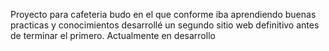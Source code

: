 Proyecto para cafeteria budo en el que conforme iba aprendiendo buenas practicas y conocimientos desarrollé un segundo sitio web definitivo antes de terminar el primero.
Actualmente en desarrollo
